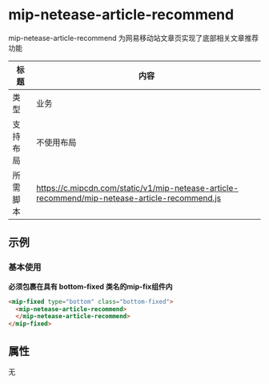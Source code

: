 # mip-netease-article-recommend

mip-netease-article-recommend 为网易移动站文章页实现了底部相关文章推荐功能

标题|内容
----|----
类型|业务
支持布局|不使用布局
所需脚本|https://c.mipcdn.com/static/v1/mip-netease-article-recommend/mip-netease-article-recommend.js

## 示例

### 基本使用

**必须包裹在具有 bottom-fixed 类名的mip-fix组件内**

```html
<mip-fixed type="bottom" class="bottom-fixed">
  <mip-netease-article-recommend>
  </mip-netease-article-recommend>
</mip-fixed>
```

## 属性

无